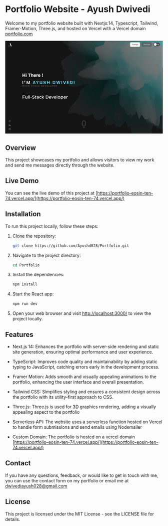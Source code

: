 # Portfolio Website - Ayush Dwivedi

Welcome to my portfolio website built with Nextjs:14, Typescript, Tailwind, Framer-Motion, Three.js, and hosted on Vercel with a Vercel domain [portfolio.com](https://portfolio-eosin-ten-74.vercel.app/)

![Portfolio Screenshot Wide](public/preview-wide-dark.png)

## Overview

This project showcases my portfolio and allows visitors to view my work and send me messages directly through the website.

## Live Demo

You can see the live demo of this project at [https://portfolio-eosin-ten-74.vercel.app/](https://portfolio-eosin-ten-74.vercel.app/)

## Installation

To run this project locally, follow these steps:

1. Clone the repository:

   ```bash
   git clone https://github.com/Ayushd028/Portfolio.git
   ```

2. Navigate to the project directory:

    ```bash
    cd Portfolio
    ```

3. Install the dependencies:

    ```bash
    npm install
    ```

4. Start the React app:

    ```bash
    npm run dev
    ```

5. Open your web browser and visit <http://localhost:3000/> to view the project locally.

## Features

- Next.js 14: Enhances the portfolio with server-side rendering and static site generation, ensuring optimal performance and user experience.

- TypeScript: Improves code quality and maintainability by adding static typing to JavaScript, catching errors early in the development process.

- Framer Motion: Adds smooth and visually appealing animations to the portfolio, enhancing the user interface and overall presentation.

- Tailwind CSS: Simplifies styling and ensures a consistent design across the portfolio with its utility-first approach to CSS.

- Three.js: Three.js is used for 3D graphics rendering, adding a visually appealing aspect to the portfolio

- Serverless API: The website uses a serverless function hosted on Vercel to handle form submissions and send emails using Nodemailer

- Custom Domain: The portfolio is hosted on a vercel domain [https://portfolio-eosin-ten-74.vercel.app/](https://portfolio-eosin-ten-74.vercel.app/)

## Contact

If you have any questions, feedback, or would like to get in touch with me, you can use the contact form on my portfolio or email me at <dwivediayush028@gmail.com>

## License

This project is licensed under the MIT License - see the LICENSE file for details.
